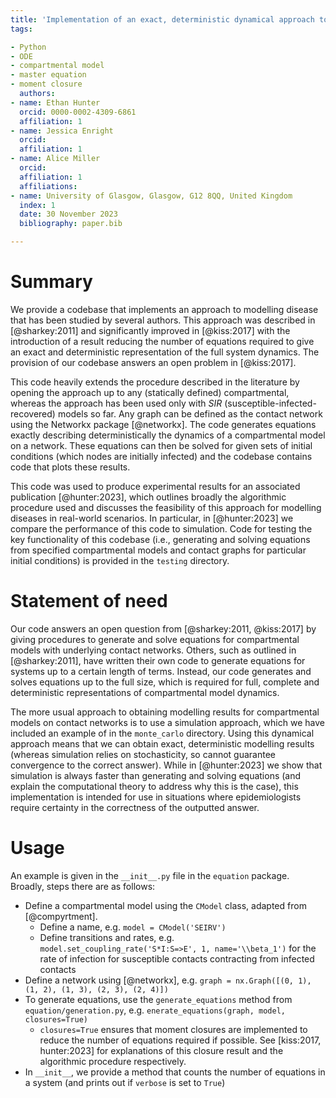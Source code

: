 ```yaml
---
title: 'Implementation of an exact, deterministic dynamical approach to compartmental models of disease'
tags:

- Python
- ODE
- compartmental model
- master equation
- moment closure
  authors:
- name: Ethan Hunter
  orcid: 0000-0002-4309-6861
  affiliation: 1
- name: Jessica Enright
  orcid:
  affiliation: 1
- name: Alice Miller
  orcid:
  affiliation: 1
  affiliations:
- name: University of Glasgow, Glasgow, G12 8QQ, United Kingdom
  index: 1
  date: 30 November 2023
  bibliography: paper.bib

---
```


# Summary

We provide a codebase that implements an approach to modelling disease that has been studied by several authors. This 
approach was described in [@sharkey:2011] and significantly improved in [@kiss:2017] with the introduction of
a result reducing the number of equations required to give an exact and deterministic representation of the full system
dynamics. The provision of our codebase answers an open problem in [@kiss:2017].

This code heavily extends the procedure described in the literature by opening the
approach up to any (statically defined) compartmental, whereas the
approach has been used only with $SIR$ (susceptible-infected-recovered) models so far. Any graph can be defined as the
contact network using the Networkx package [@networkx]. The code generates equations exactly describing
deterministically the dynamics of a compartmental model on a network. These equations can then be solved for given sets
of initial conditions (which nodes are initially infected) and the codebase contains code that plots these results.

This code was used to produce experimental results for an associated publication [@hunter:2023], which outlines broadly
the algorithmic procedure used and discusses the feasibility of this approach for modelling diseases in real-world
scenarios. In particular, in [@hunter:2023] we compare the performance of this code to simulation. Code for testing the
key functionality of this codebase (i.e., generating and solving equations from specified compartmental models and 
contact graphs for particular initial conditions) is provided in the `testing` directory.


# Statement of need

Our code answers an open question from [@sharkey:2011, @kiss:2017] by giving procedures to generate and solve equations
for compartmental models with underlying contact networks. Others, such as outlined in [@sharkey:2011], have written
their own code to
generate equations for systems up to a certain length of terms. Instead, our code generates and solves equations up to
the full size, which is required for full, complete and deterministic representations of compartmental model dynamics.

The more usual approach to obtaining modelling results for compartmental models on contact networks is to use a simulation 
approach, which we have included an example of in the `monte_carlo` directory. Using this dynamical approach means that 
we can obtain exact, deterministic modelling results (whereas simulation relies on stochasticity, so cannot guarantee 
convergence to the correct answer). While in [@hunter:2023] we show that simulation is always faster than generating and 
solving equations (and explain the computational theory to address why this is the case), this implementation is 
intended for use in situations where epidemiologists require certainty in the correctness of the outputted answer.

# Usage

An example is given in the `__init__.py` file in the `equation` package. Broadly, steps there are as follows:

- Define a compartmental model using the `CModel` class, adapted from [@compyrtment].
    - Define a name, e.g. `model = CModel('SEIRV')`
    - Define transitions and rates, e.g. `model.set_coupling_rate('S*I:S=>E', 1, name='\\beta_1')` for the rate of
      infection for susceptible contacts contracting from infected contacts
- Define a network using [@networkx], e.g. `graph = nx.Graph([(0, 1), (1, 2), (1, 3), (2, 3), (2, 4)])`
- To generate equations, use the `generate_equations` method from `equation/generation.py`, e.g.
  `enerate_equations(graph, model, closures=True)`
    - `closures=True` ensures that moment closures are implemented to reduce the number of equations required if
      possible.
      See [kiss:2017, hunter:2023] for explanations of this closure result and the algorithmic procedure respectively.
- In `__init__`, we provide a method that counts the number of equations in a system (and prints out if `verbose` is
  set to `True`)
